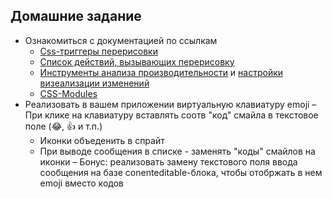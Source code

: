 ## Домашние задание 

- Ознакомиться с документацией по ссылкам
   - [Css-триггеры перерисовки](https://csstriggers.com/)
   - [Список действий, вызывающих перерисовку](https://gist.github.com/paulirish/5d52fb081b3570c81e3a)
   - [Инструменты анализа производительности]( http://bit.ly/perfomance-tools) и [настройки визеализации изменений](http://bit.ly/render-settings )
   - [CSS-Modules](https://github.com/css-modules/css-modules)
- Реализовать в вашем приложении виртуальную клавиатуру emoji
   – При клике на клавиатуру вставлять соотв "код" смайла в текстовое поле (:joy:, :+1: и т.п.)
   - Иконки объеденить в спрайт
   - При выводе сообщения в списке - заменять "коды" смайлов на иконки
– Бонус: реализовать замену текстового поля ввода сообщения на базе conenteditable-блока, чтобы отобржать в нем emoji вместо кодов
